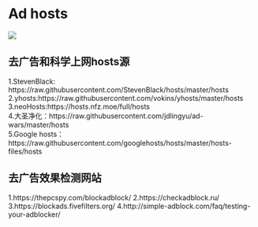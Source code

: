<h1>Ad hosts</h1>

<img src="https://coverfiles.alphacoders.com/592/59226.jpg" />
<h2>去广告和科学上网hosts源</h2>
1.StevenBlack: https://raw.githubusercontent.com/StevenBlack/hosts/master/hosts
<br/>
2.yhosts:https://raw.githubusercontent.com/vokins/yhosts/master/hosts
<br/>
3.neoHosts:https://hosts.nfz.moe/full/hosts
<br/>
4.大圣净化：https://raw.githubusercontent.com/jdlingyu/ad-wars/master/hosts
<br/>
5.Google hosts：https://raw.githubusercontent.com/googlehosts/hosts/master/hosts-files/hosts
<br/>

<h2>去广告效果检测网站</h2>
1.https://thepcspy.com/blockadblock/
2.https://checkadblock.ru/
3.https://blockads.fivefilters.org/
4.http://simple-adblock.com/faq/testing-your-adblocker/
